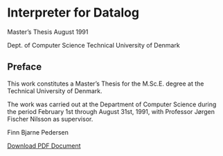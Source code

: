 # Interpreter for Datalog

Master’s Thesis August 1991

Dept. of Computer Science Technical University of Denmark
## Preface
This work constitutes a Master’s Thesis for the M.Sc.E. degree at the Technical University of Denmark.

The work was carried out at the Department of Computer Science during the period February 1st through August 31st, 1991, with Professor Jørgen Fischer Nilsson as supervisor.

Finn Bjarne Pedersen

[Download PDF Document](./THESIS.pdf)